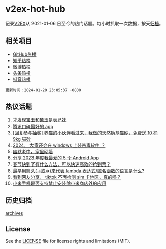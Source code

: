 # v2ex-hot-hub

 记录[V2EX](https://www.v2ex.com/)从 2021-01-06 日至今的热门话题。每小时抓取一次数据，按天[归档](archives)。
 
 ## 相关项目

- [GitHub热榜](https://github.com/snaildev/github-hot-hub)
- [知乎热榜](https://github.com/snaildev/zhihu-hot-hub)
- [微博热榜](https://github.com/snaildev/weibo-hot-hub)
- [头条热榜](https://github.com/snaildev/toutiao-hot-hub)
- [抖音热榜](https://github.com/snaildev/douyin-hot-hub)


 `更新时间：2024-01-20 23:05:37 +0800`

## 热议话题

1. [才发现宝玉和黛玉是表兄妹](https://www.v2ex.com/t/1010184)
1. [腾讯口碑最好的 app](https://www.v2ex.com/t/1010248)
1. [[回复参与抽奖] 养猫的小伙伴看过来，我做的天然钠基猫砂，免费送 10 桶 9kg 猫砂](https://www.v2ex.com/t/1010298)
1. [2024， 大家还会在 windows 上装杀毒软件 ？](https://www.v2ex.com/t/1010270)
1. [幽默老中，家里砌墙](https://www.v2ex.com/t/1010315)
1. [分享 2023 年度我最爱的 5 个 Android App](https://www.v2ex.com/t/1010194)
1. [春节快到了有什么方法，可以快速高效的抢到票？](https://www.v2ex.com/t/1010205)
1. [最早用箭头(->或=>)来代表 lambda 表达式/匿名函数的语言是什么?](https://www.v2ex.com/t/1010222)
1. [看到网友分享， tiktok 不再检测 sim 卡地区。真的吗？](https://www.v2ex.com/t/1010296)
1. [小米手机是否支持禁止安装除小米商店外的应用](https://www.v2ex.com/t/1010185)

## 历史归档

[archives](archives)

## License

See the [LICENSE](LICENSE) file for license rights and limitations (MIT).
